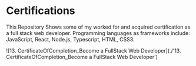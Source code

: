 # Certifications
This Repository Shows some of my worked for and acquired certification as a full stack web developer. Programming languages as frameworks include: JavaScript, React, Node.js, Typescript, HTML, CSS3.

![13. CertificateOfCompletion_Become a FullStack Web Developer](./'13. CertificateOfCompletion_Become a FullStack Web Developer')
